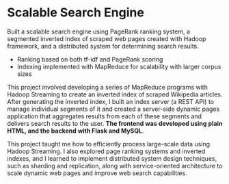 # Scalable Search Engine

Built a scalable search engine using PageRank ranking system, a segmented inverted index of scraped web
pages created with Hadoop framework, and a distributed system for determining search results.

* Ranking based on both tf-idf and PageRank scoring
* Indexing implemented with MapReduce for scalability with larger corpus sizes

This project involved developing a series of MapReduce programs with Hadoop Streaming to create an inverted index of scraped Wikipedia articles. After generating the inverted index, I built an index server (a REST API) to manage individual segments of it and created a server-side dynamic pages application that aggregates results from each of these segments and delivers search results to the user. **The frontend was developed using plain HTML, and the backend with Flask and MySQL**. 

This project taught me how to efficiently process large-scale data using Hadoop Streaming. I also explored page ranking systems and inverted indexes, and I learned to implement distributed system design techniques, such as sharding and replication, along with service-oriented architecture to scale dynamic web pages and improve web search capabilities.

